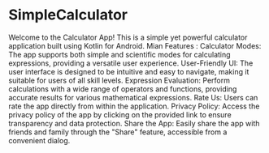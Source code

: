 # SimpleCalculator
Welcome to the Calculator App! This is a simple yet powerful calculator application built using Kotlin for Android.
Mian Features :
Calculator Modes: The app supports both simple and scientific modes for calculating expressions, providing a versatile user experience.
User-Friendly UI: The user interface is designed to be intuitive and easy to navigate, making it suitable for users of all skill levels.
Expression Evaluation: Perform calculations with a wide range of operators and functions, providing accurate results for various mathematical expressions.
Rate Us: Users can rate the app directly from within the application.
Privacy Policy: Access the privacy policy of the app by clicking on the provided link to ensure transparency and data protection.
Share the App: Easily share the app with friends and family through the "Share" feature, accessible from a convenient dialog.
